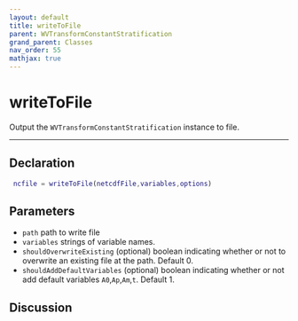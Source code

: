 ```yaml
---
layout: default
title: writeToFile
parent: WVTransformConstantStratification
grand_parent: Classes
nav_order: 55
mathjax: true
---
```


#  writeToFile

Output the `WVTransformConstantStratification` instance to file.


---

## Declaration
```matlab
 ncfile = writeToFile(netcdfFile,variables,options)
```
## Parameters
+ `path`  path to write file
+ `variables`  strings of variable names.
+ `shouldOverwriteExisting`  (optional) boolean indicating whether or not to overwrite an existing file at the path. Default 0.
+ `shouldAddDefaultVariables`  (optional) boolean indicating whether or not add default variables `A0`,`Ap`,`Am`,`t`. Default 1.

## Discussion

            
